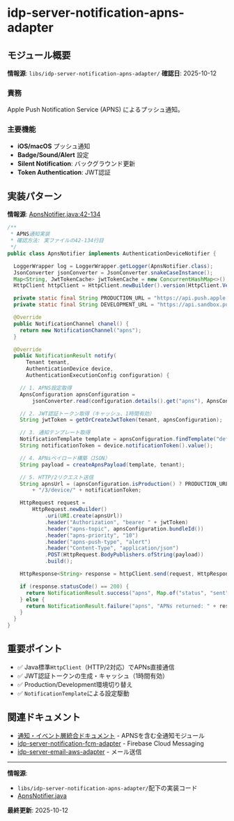 # idp-server-notification-apns-adapter

## モジュール概要

**情報源**: `libs/idp-server-notification-apns-adapter/`
**確認日**: 2025-10-12

### 責務

Apple Push Notification Service (APNS) によるプッシュ通知。

### 主要機能

- **iOS/macOS** プッシュ通知
- **Badge/Sound/Alert** 設定
- **Silent Notification**: バックグラウンド更新
- **Token Authentication**: JWT認証

## 実装パターン

**情報源**: [ApnsNotifier.java:42-134](../../libs/idp-server-notification-apns-adapter/src/main/java/org/idp/server/notification/push/apns/ApnsNotifier.java#L42-L134)

```java
/**
 * APNS通知実装
 * 確認方法: 実ファイルの42-134行目
 */
public class ApnsNotifier implements AuthenticationDeviceNotifier {

  LoggerWrapper log = LoggerWrapper.getLogger(ApnsNotifier.class);
  JsonConverter jsonConverter = JsonConverter.snakeCaseInstance();
  Map<String, JwtTokenCache> jwtTokenCache = new ConcurrentHashMap<>();  // ✅ JWT認証トークンキャッシュ
  HttpClient httpClient = HttpClient.newBuilder().version(HttpClient.Version.HTTP_2).build();

  private static final String PRODUCTION_URL = "https://api.push.apple.com";
  private static final String DEVELOPMENT_URL = "https://api.sandbox.push.apple.com";

  @Override
  public NotificationChannel chanel() {
    return new NotificationChannel("apns");
  }

  @Override
  public NotificationResult notify(
      Tenant tenant,
      AuthenticationDevice device,
      AuthenticationExecutionConfig configuration) {

    // 1. APNS設定取得
    ApnsConfiguration apnsConfiguration =
        jsonConverter.read(configuration.details().get("apns"), ApnsConfiguration.class);

    // 2. JWT認証トークン取得（キャッシュ、1時間有効）
    String jwtToken = getOrCreateJwtToken(tenant, apnsConfiguration);

    // 3. 通知テンプレート取得
    NotificationTemplate template = apnsConfiguration.findTemplate("default");
    String notificationToken = device.notificationToken().value();

    // 4. APNsペイロード構築（JSON）
    String payload = createApnsPayload(template, tenant);

    // 5. HTTP/2リクエスト送信
    String apnsUrl = (apnsConfiguration.isProduction() ? PRODUCTION_URL : DEVELOPMENT_URL)
        + "/3/device/" + notificationToken;

    HttpRequest request =
        HttpRequest.newBuilder()
            .uri(URI.create(apnsUrl))
            .header("Authorization", "bearer " + jwtToken)
            .header("apns-topic", apnsConfiguration.bundleId())
            .header("apns-priority", "10")
            .header("apns-push-type", "alert")
            .header("Content-Type", "application/json")
            .POST(HttpRequest.BodyPublishers.ofString(payload))
            .build();

    HttpResponse<String> response = httpClient.send(request, HttpResponse.BodyHandlers.ofString());

    if (response.statusCode() == 200) {
      return NotificationResult.success("apns", Map.of("status", "sent"));
    } else {
      return NotificationResult.failure("apns", "APNs returned: " + response.statusCode());
    }
  }
}
```

## 重要ポイント

- ✅ Java標準`HttpClient`（HTTP/2対応）でAPNs直接通信
- ✅ JWT認証トークンの生成・キャッシュ（1時間有効）
- ✅ Production/Development環境切り替え
- ✅ `NotificationTemplate`による設定駆動

## 関連ドキュメント

- [通知・イベント層統合ドキュメント](./ai-50-notification-security-event.md) - APNSを含む全通知モジュール
- [idp-server-notification-fcm-adapter](./ai-51-notification-fcm.md) - Firebase Cloud Messaging
- [idp-server-email-aws-adapter](./ai-53-email-aws.md) - メール送信

---

**情報源**:
- `libs/idp-server-notification-apns-adapter/`配下の実装コード
- [ApnsNotifier.java](../../libs/idp-server-notification-apns-adapter/src/main/java/org/idp/server/notification/push/apns/ApnsNotifier.java)

**最終更新**: 2025-10-12
